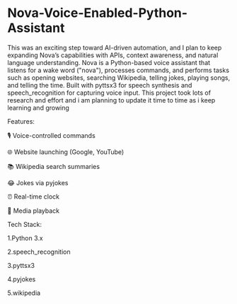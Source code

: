 # Nova-Voice-Enabled-Python-Assistant
This was an exciting step toward AI-driven automation, and I plan to keep expanding Nova’s capabilities with APIs, context awareness, and natural language understanding.
Nova is a Python-based voice assistant that listens for a wake word ("nova"), processes commands, and performs tasks such as opening websites, searching Wikipedia, telling jokes, playing songs, and telling the time. Built with pyttsx3 for speech synthesis and speech_recognition for capturing voice input.
This project took lots of research and effort and i am planning to update it time to time as i keep learning and growing 

Features:

🎙 Voice-controlled commands

🌐 Website launching (Google, YouTube)

📚 Wikipedia search summaries

😂 Jokes via pyjokes

⏰ Real-time clock

🎵 Media playback

Tech Stack:

1.Python 3.x

2.speech_recognition

3.pyttsx3

4.pyjokes

5.wikipedia
